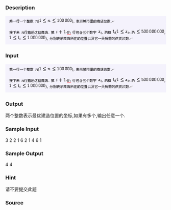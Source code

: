 
### Description
![](/images/1516.jpg)

### Input
![](/images/1516_1.jpg)

### Output
两个整数表示最优建造位置的坐标,如果有多个,输出任意一个.

### Sample Input
3
2 2 1
6 2 1
4 6 1

### Sample Output
4 4

### Hint
请不要提交此题
### Source

